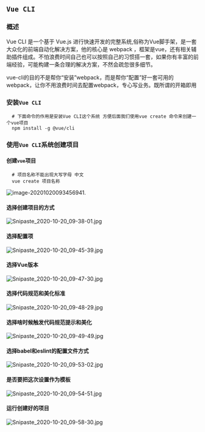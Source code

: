 ## `Vue CLI`

### 概述

Vue CLI 是一个基于 Vue.js 进行快速开发的完整系统,俗称为Vue脚手架，是一套大众化的前端自动化解决方案，他的核心是 webpack ，框架是vue，还有相关辅助插件组成。不怕浪费时间自己也可以按照自己的习惯搭一套，如果你有丰富的前端经验，可能构建一条合理的解决方案，不然会疏忽很多细节。

vue-cli的目的不是帮你“安装”webpack，而是帮你“配置”好一套可用的webpack，让你不用浪费时间去配置webpack，专心写业务。既所谓的开箱即用

### 安装`Vue CLI`

```shell
  # 下面命令的作用是安装Vue CLI这个系统 方便后面我们使用vue create 命令来创建一个vue项目
  npm install -g @vue/cli
```

### 使用`Vue CLI`系统创建项目

#### 创建`vue`项目

```shell
  # 项目名称不能出现大写字母 中文
  vue create 项目名称
```

![image-20201020093456941](README.assets/image-20201020093456941.png).

#### 选择创建项目的方式

![Snipaste_2020-10-20_09-38-01.jpg](随堂笔记.assets/Snipaste_2020-10-20_09-38-01.jpg)

#### 选择配置项

![Snipaste_2020-10-20_09-45-39.jpg](随堂笔记.assets/Snipaste_2020-10-20_09-45-39.jpg)

#### 选择Vue版本

![Snipaste_2020-10-20_09-47-30.jpg](随堂笔记.assets/Snipaste_2020-10-20_09-47-30.jpg)

#### 选择代码规范和美化标准

![Snipaste_2020-10-20_09-48-29.jpg](随堂笔记.assets/Snipaste_2020-10-20_09-48-29.jpg)

#### 选择啥时候触发代码规范提示和美化

![Snipaste_2020-10-20_09-49-49.jpg](随堂笔记.assets/Snipaste_2020-10-20_09-49-49.jpg)

#### 选择babel和eslint的配置文件方式

![Snipaste_2020-10-20_09-53-02.jpg](随堂笔记.assets/Snipaste_2020-10-20_09-53-02.jpg)

#### 是否要把这次设置作为模板

![Snipaste_2020-10-20_09-54-51.jpg](随堂笔记.assets/Snipaste_2020-10-20_09-54-51.jpg)

#### 运行创建好的项目

![Snipaste_2020-10-20_09-58-30.jpg](随堂笔记.assets/Snipaste_2020-10-20_09-58-30.jpg)